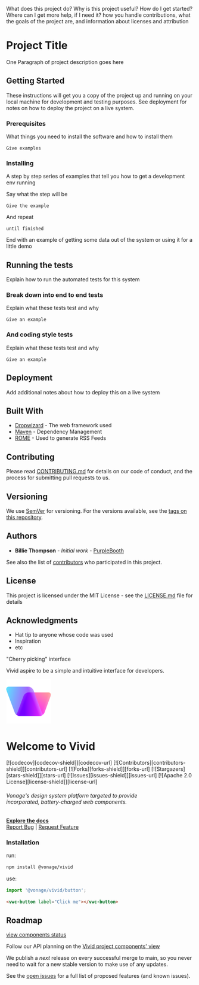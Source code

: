 What does this project do?
Why is this project useful?
How do I get started?
Where can I get more help, if I need it?
how you handle contributions, what the goals of the project are, and information about licenses and attribution

# Project Title

One Paragraph of project description goes here

## Getting Started

These instructions will get you a copy of the project up and running on your local machine for development and testing purposes. See deployment for notes on how to deploy the project on a live system.

### Prerequisites

What things you need to install the software and how to install them

```
Give examples
```

### Installing

A step by step series of examples that tell you how to get a development env running

Say what the step will be

```
Give the example
```

And repeat

```
until finished
```

End with an example of getting some data out of the system or using it for a little demo

## Running the tests

Explain how to run the automated tests for this system

### Break down into end to end tests

Explain what these tests test and why

```
Give an example
```

### And coding style tests

Explain what these tests test and why

```
Give an example
```

## Deployment

Add additional notes about how to deploy this on a live system

## Built With

* [Dropwizard](http://www.dropwizard.io/1.0.2/docs/) - The web framework used
* [Maven](https://maven.apache.org/) - Dependency Management
* [ROME](https://rometools.github.io/rome/) - Used to generate RSS Feeds

## Contributing

Please read [CONTRIBUTING.md](https://gist.github.com/PurpleBooth/b24679402957c63ec426) for details on our code of conduct, and the process for submitting pull requests to us.

## Versioning

We use [SemVer](http://semver.org/) for versioning. For the versions available, see the [tags on this repository](https://github.com/your/project/tags).

## Authors

* **Billie Thompson** - *Initial work* - [PurpleBooth](https://github.com/PurpleBooth)

See also the list of [contributors](https://github.com/your/project/contributors) who participated in this project.

## License

This project is licensed under the MIT License - see the [LICENSE.md](LICENSE.md) file for details

## Acknowledgments

* Hat tip to anyone whose code was used
* Inspiration
* etc

"Cherry picking" interface

Vivid aspire to be a simple and intuitive interface for developers.

<div class="home-page-hero">
  <a href="https://github.com/vonage/vivid-3">
    <img src="/vivid-logo.svg" style="" alt="Vivid Logo" width="120">
  </a>
  <h1>Welcome to Vivid</h1>

[![codecov][codecov-shield]][codecov-url]
[![Contributors][contributors-shield]][contributors-url]
[![Forks][forks-shield]][forks-url]
[![Stargazers][stars-shield]][stars-url]
[![Issues][issues-shield]][issues-url]
[![Apache 2.0 License][license-shield]][license-url]

  <h6>
    Vonage's design system platform targeted to provide </br>incorporated, battery-charged web components.
  </h6>
  <a class="home-page-hero-docs-btn" href="https://vivid.deno.dev"><strong>Explore the docs</strong></a>
  <div class="home-page-hero-docs-links">
    <a href="https://github.com/Vonage/vivid-3/issues/new?assignees=&labels=&template=bug_report.md&title=">Report Bug</a>
    <span>|</span>
    <a href="https://github.com/Vonage/vivid-3/issues/new?assignees=&labels=&template=feature_request.md&title=">Request Feature</a>
  </div>
</div>

### Installation

run:

```bash
npm install @vonage/vivid
```

use:

```js
import '@vonage/vivid/button';
```

```html
<vwc-button label="Click me"></vwc-button>
```

## Roadmap

[view components status](https://github.com/orgs/Vonage/projects/6)

Follow our API planning on the [Vivid project components' view](https://github.com/orgs/Vonage/projects/3/views/13)

We publish a *next* release on every successful merge to main, so you never need to wait for a new stable version to make use of any updates.

See the [open issues](https://github.com/vonage/vivid-3/issues) for a full list of proposed features (and known issues).
